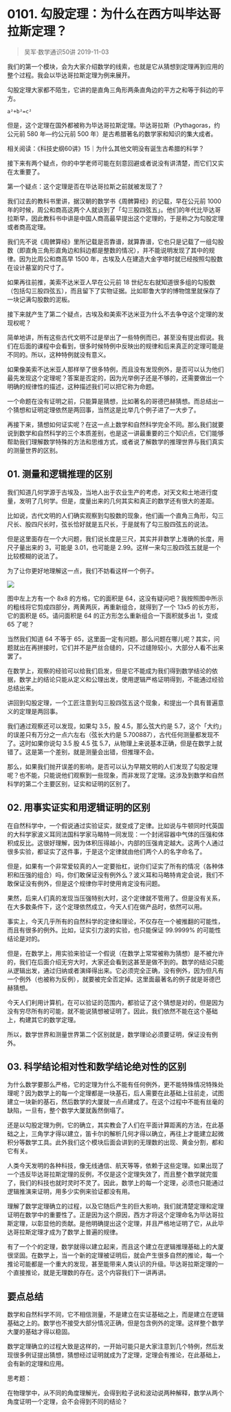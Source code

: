 # 0101. 勾股定理：为什么在西方叫毕达哥拉斯定理？
> 吴军·数学通识50讲
2019-11-03

我们的第一个模块，会为大家介绍数学的线索，也就是它从猜想到定理再到应用的整个过程。我会以毕达哥拉斯定理为例来展开。

勾股定理大家都不陌生，它讲的是直角三角形两条直角边的平方之和等于斜边的平方。

	a²+b²=c²

但是，这个定理在国外都被称为毕达哥拉斯定理。毕达哥拉斯（Pythagoras，约公元前 580 年—约公元前 500 年）是古希腊著名的数学家和知识的集大成者。

相关阅读：《科技史纲60讲》15｜为什么其他文明没有诞生古希腊的科学？

接下来有两个疑点，你的中学老师可能在刻意回避或者说没有讲清楚，而它们又实在太重要了。

第一个疑点：这个定理是否在毕达哥拉斯之前就被发现了？

我们过去的教科书里讲，据汉朝的数学书《周髀算经》的记载，早在公元前 1000 年的时候，周公和商高这两个人就谈到了「勾三股四弦五」。他们的年代比毕达哥拉斯早，因此教科书中讲是中国人商高最早提出这个定理的，于是称之为勾股定理或者商高定理。

我们先不说《周髀算经》里所记载是否靠谱，就算靠谱，它也只是记载了一组勾股数（即直角三角形直角边和斜边都是整数的情况），并不能说明发现了其中的规律。因为比周公和商高早 1500 年，古埃及人在建造大金字塔时就已经按照勾股数在设计墓室的尺寸了。

如果再往前推，美索不达米亚人早在公元前 18 世纪左右就知道很多组的勾股数（包括勾三股四弦五），而且留下了实物证据。比如耶鲁大学的博物馆里就保存了一块记满勾股数的泥板。

接下来就产生了第二个疑点，古埃及和美索不达米亚为什么不去争夺这个定理的发现权呢？

简单地讲，所有这些古代文明不过是举出了一些特例而已，甚至没有提出假说。我们在后面的课程中会看到，很多时候特例中反映出的规律和后来真正的定理可能是不同的。所以，这种特例就没有意义。

如果像美索不达米亚人那样举了很多特例，而且没有发现例外，是否可以认为他们最先发现这个定理呢？答案是否定的，因为光举例子还是不够的，还需要做出一个明确的规律性的描述，这种描述我们可以把它称为命题。

一个命题在没有证明之前，只能算是猜想，比如著名的哥德巴赫猜想。而总结出一个猜想和证明定理依然是两回事，当然这是比举几个例子进了一大步了。

再接下来，猜想如何证实呢？在这一点上数学和自然科学完全不同。那么我们就要说到数学和自然科学的三个本质差别，也是这一讲最重要的三个知识点，它们能够帮助我们理解数学特殊的方法和思维方式，或者说了解数学的推理世界与我们真实的测量世界的区别。

## 01. 测量和逻辑推理的区别

我们知道几何学源于古埃及，当地人出于农业生产的考虑，对天文和土地进行度量，发明了几何学。但是，度量出来的几何其实和真正的数学还有很大的差距。

比如说，古代文明的人们确实观察到勾股数的现象，他们画一个直角三角形，勾三尺长、股四尺长时，弦长恰好就是五尺长，于是就有了勾三股四弦五的说法。

但是这里面存在一个大问题，我们说长度是三尺，其实并非数学上准确的长度，用尺子量出来的 3，可能是 3.01，也可能是 2.99。这样一来勾三股四弦五就是一个比较模糊的说法了。

为了让你更好地理解这一点，我们不妨看这样一个例子。

![](https://raw.githubusercontent.com/dalong0514/selfstudy/master/图片链接/吴军/2019045.jpeg)

图中左上方有一个 8x8 的方格，它的面积是 64，这没有疑问吧？我按照图中所示的粗线将它剪成四部分，两黄两灰，再重新组合，就得到了一个 13x5 的长方形，它的面积是 65。请问面积是 64 的正方形怎么重新组合一下面积就多出 1，变成 65 了呢？

当然我们知道 64 不等于 65，这里面一定有问题。那么问题在哪儿呢？其实，问题就出在再拼接时，它们并不是严丝合缝的，只不过缝隙较小，大部分人看不出来罢了。

在数学上，观察的经验可以给我们启发，但是它不能成为我们得到数学结论的依据，数学上的结论只能从定义和公理出发，使用逻辑严格证明得到，不能通过经验总结出来。

讲回到勾股定理，一个工匠注意到勾三股四弦五这个现象，和提出一个具有普遍意义的定理是两回事。

我们通过观察还可以发现，如果勾 3.5，股 4.5，那么弦大约是 5.7，这个「大约」的误差只有万分之一点六左右（弦长大约是 5.700887），古代任何测量都发现不了。这时如果你说勾 3.5 股 4.5 弦 5.7，从物理上来说基本正确，但是在数学上就错了。这是第一个差别，就是测量会出错，但推理不会。

那么，如果我们抛开误差的影响，是否可以认为早期文明的人们发现了勾股定理呢？也不能，只能说他们观察到一些现象，而非发现了定理。这涉及到数学和自然科学的第二个主要区别，证实和证明的区别了。

## 02. 用事实证实和用逻辑证明的区别

在自然科学中，一个假说通过实验证实，就变成了定律。比如说与牛顿同时代英国的大科学家波义耳同法国科学家马略特一同发现：一个封闭容器中气体的压强和体积成反比。这很好理解，因为体积压得越小，内部的压强肯定越大。这两个人通过很多实验，都证实了这件事，于是这个定律就由他们两个人的名字命名了。

但是，如果有一个非常爱较真的人一定要抬杠，说你们证实了所有的情况（各种体积和压强的组合）吗，你们敢保证没有例外么？波义耳和马略特肯定会说，我们不敢保证没有例外，但是这个规律你平时使用肯定没有问题。

果然，后来人们真的发现当压强特别大时，这个定律就不管用了。但是没有关系，在大多数条件下，这个定理依然成立，今天人们在做产品时，依然可以用。

事实上，今天几乎所有的自然科学的定律和理论，不仅存在一个被推翻的可能性，而且有很多的例外。比如，证实引力波的实验，也只能保证 99.9999% 的可能性结论是对的。

但是，在数学上，用实验来验证一个假说（在数学上常常被称为猜想）是不被允许的，我们在后面介绍无穷大时，大家还会看到这甚至是做不到的。数学的结论只能从逻辑出发，通过归纳或者演绎得出来。它必须完全正确，没有例外，因为但凡有一个例外（也被称为反例），就要被完全否定掉。这里面最著名的例子就是哥德巴赫猜想。

今天人们利用计算机，在可以验证的范围内，都验证了这个猜想是对的，但是因为没有穷尽所有的可能，就不能说猜想被证明了。因此，我们依然不能在这个基础上，构建其它的数学定理。

所以，数学世界和测量世界第二个区别就是，数学理论必须要证明，保证没有例外。

## 03. 科学结论相对性和数学结论绝对性的区别

为什么数学要那么严格，它的定理为什么不能有任何例外，更不能特殊情况特殊处理呢？因为数学上的每一个定理都是一块基石，后人需要在此基础上往前走，试图建立一块新的基石，然后数学的大厦就一点点建成了。在这个过程中不能有丝毫的缺陷，一旦有，整个数学大厦就轰然倒塌了。

还是以勾股定理为例，它的确立，其实教会了人们在平面计算距离的方法，在此基础之上，三角学才得以建立，笛卡尔的解析几何才得以确立，再往上才能建立起微积分等数学工具。此外我们这个模块后面会讲到的无理数的出现、黄金分割，都和它有关。

人类今天发明的各种科技，像无线通信、航天等等，依赖于这些定理。如果出现了一个违反毕达哥拉斯定理的反例，不仅是这个定理失效了，而且整个数学就完蛋了，我们的科技也就时灵时不灵了。因此，数学上的每一个定理，必须也只能通过逻辑推演来证明，用多少实例来验证都没有用。

理解了数学定理确立的过程，以及它随后产生的巨大影响，我们就清楚定理和定理证明在数学中的重要性了。正是因为这个原因，西方才将这个定理命名为毕达哥拉斯定理，以彰显他的贡献。是他明确提出这个定理，并且严格地证明了它，从此毕达哥拉斯定理才成为了数学上普遍的规律。

有了一个个的定理，数学就得以建立起来，而且这个建立在逻辑推理基础上的大厦很坚固。在数学上，当一个新的定理被证明后，就会产生很多自然的推论，每一个推论可能都是一个重大的发现，甚至能带来人类认识的升级。毕达哥拉斯定理的一个直接推论，就是无理数的存在。这个内容我们下一讲再讲。

## 要点总结

数学和自然科学不同，它不相信测量，不是建立在实证基础之上，而是建立在逻辑基础之上的。数学也不接受大部分情况正确，但是包含例外的定理。这样整个数学大厦的基础才得以稳固。

数学定理确立的过程大致是这样的，一开始可能只是大家注意到几个特例，然后发现很多例证提出猜想，猜想经过证明就成为了定理，定理会有推论，在此基础上，会有新的定理和应用。

思考题：

在物理学中，从不同的角度理解光，会得到粒子说和波动说两种解释，数学从两个角度证明一个定理，会不会得到不同的结论？
